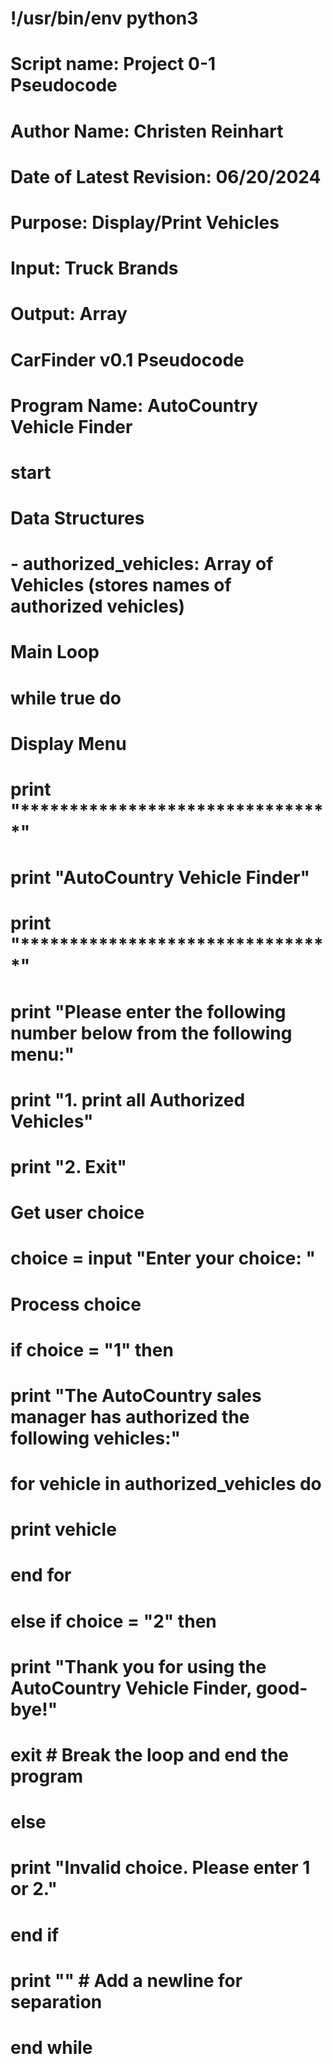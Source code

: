 # !/usr/bin/env python3

# Script name: Project 0-1 Pseudocode
# Author Name: Christen Reinhart
# Date of Latest Revision: 06/20/2024
# Purpose: Display/Print Vehicles
# Input: Truck Brands
# Output: Array

# CarFinder v0.1 Pseudocode

# Program Name: AutoCountry Vehicle Finder
# start
# Data Structures
# - authorized_vehicles: Array of Vehicles (stores names of authorized vehicles)

# Main Loop
# while true do
# Display Menu
# print "********************************"
# print "AutoCountry Vehicle Finder"
# print "********************************"
# print "Please enter the following number below from the following menu:"
# print "1. print all Authorized Vehicles"
# print "2. Exit"
    
# Get user choice
# choice = input "Enter your choice: "
    
# Process choice
# if choice = "1" then
# print "The AutoCountry sales manager has authorized the following vehicles:"
# for vehicle in authorized_vehicles do
# print vehicle
# end for
# else if choice = "2" then
# print "Thank you for using the AutoCountry Vehicle Finder, good-bye!"
# exit  # Break the loop and end the program
# else
# print "Invalid choice. Please enter 1 or 2."
# end if
# print ""  # Add a newline for separation
# end while



